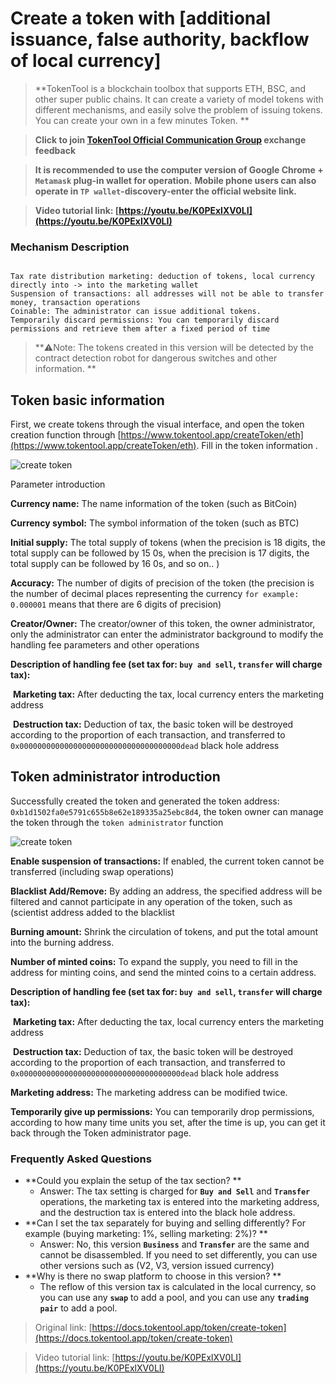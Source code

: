 # Create a token with [additional issuance, false authority, backflow of local currency]

> **TokenTool is a blockchain toolbox that supports ETH, BSC, and other super public chains. It can create a variety of model tokens with different mechanisms, and easily solve the problem of issuing tokens. You can create your own in a few minutes Token. **


> **Click to join [TokenTool Official Communication Group](https://t.me/tokentool_app) exchange feedback**

> **It is recommended to use the computer version of Google Chrome + `Metamask` plug-in wallet for operation.**
> **Mobile phone users can also operate in `TP wallet`-discovery-enter the official website link.**


> **Video tutorial link: [https://youtu.be/K0PExlXV0LI](https://youtu.be/K0PExlXV0LI)**


### Mechanism Description

```

Tax rate distribution marketing: deduction of tokens, local currency directly into -> into the marketing wallet
Suspension of transactions: all addresses will not be able to transfer money, transaction operations
Coinable: The administrator can issue additional tokens.
Temporarily discard permissions: You can temporarily discard permissions and retrieve them after a fixed period of time

```
> **⚠️Note: The tokens created in this version will be detected by the contract detection robot for dangerous switches and other information. **



## Token basic information

First, we create tokens through the visual interface, and open the token creation function through [https://www.tokentool.app/createToken/eth](https://www.tokentool.app/createToken/eth). Fill in the token information .

![create token](../.gitbook/assets/Snipaste_2021-10-24_12-49-37.png)

Parameter introduction



**Currency name:** The name information of the token (such as BitCoin)

**Currency symbol:** The symbol information of the token (such as BTC)

**Initial supply:** The total supply of tokens (when the precision is 18 digits, the total supply can be followed by 15 0s, when the precision is 17 digits, the total supply can be followed by 16 0s, and so on.. )

**Accuracy:** The number of digits of precision of the token (the precision is the number of decimal places representing the currency `for example: 0.000001` means that there are 6 digits of precision)

**Creator/Owner:** The creator/owner of this token, the owner administrator, only the administrator can enter the administrator background to modify the handling fee parameters and other operations

**Description of handling fee (set tax for: `buy and sell`, `transfer` will charge tax):**

​ **Marketing tax:** After deducting the tax, local currency enters the marketing address

​ **Destruction tax:** Deduction of tax, the basic token will be destroyed according to the proportion of each transaction, and transferred to `0x000000000000000000000000000000000000dead` black hole address





## Token administrator introduction

Successfully created the token and generated the token address: `0xb1d1502fa0e5791c655b8e62e189335a25ebc8d4`, the token owner can manage the token through the `token administrator` function

![create token](../.gitbook/assets/Snipaste_2021-10-24_13-04-20.png)



**Enable suspension of transactions:** If enabled, the current token cannot be transferred (including swap operations)

**Blacklist Add/Remove:** By adding an address, the specified address will be filtered and cannot participate in any operation of the token, such as (scientist address added to the blacklist

**Burning amount:** Shrink the circulation of tokens, and put the total amount into the burning address.

**Number of minted coins:** To expand the supply, you need to fill in the address for minting coins, and send the minted coins to a certain address.

**Description of handling fee (set tax for: `buy and sell`, `transfer` will charge tax):**

​ **Marketing tax:** After deducting the tax, local currency enters the marketing address

​ **Destruction tax:** Deduction of tax, the basic token will be destroyed according to the proportion of each transaction, and transferred to `0x000000000000000000000000000000000000dead` black hole address

**Marketing address:** The marketing address can be modified twice.

**Temporarily give up permissions:** You can temporarily drop permissions, according to how many time units you set, after the time is up, you can get it back through the Token administrator page.

### Frequently Asked Questions

- **Could you explain the setup of the tax section? **
   - Answer: The tax setting is charged for **`Buy and Sell`** and **`Transfer`** operations, the marketing tax is entered into the marketing address, and the destruction tax is entered into the black hole address.
- **Can I set the tax separately for buying and selling differently? For example (buying marketing: 1%, selling marketing: 2%)? **
   - Answer: No, this version **`Business`** and **`Transfer`** are the same and cannot be disassembled. If you need to set differently, you can use other versions such as (V2, V3, version issued currency)
- **Why is there no swap platform to choose in this version? **
   - The reflow of this version tax is calculated in the local currency, so you can use any **`swap`** to add a pool, and you can use any **`trading pair`** to add a pool.







> Original link: [https://docs.tokentool.app/token/create-token](https://docs.tokentool.app/token/create-token)

>Video tutorial link: [https://youtu.be/K0PExlXV0LI](https://youtu.be/K0PExlXV0LI)